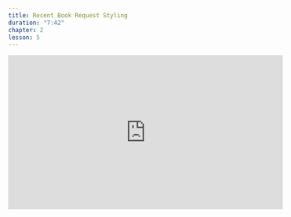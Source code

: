 ```yaml
---
title: Recent Book Request Styling
duration: "7:42"
chapter: 2
lesson: 5
---
```


<iframe width="560" height="315" src="https://www.youtube.com/embed/KZLXclvX6z0" title="YouTube video player" frameborder="0" allow="accelerometer; autoplay; clipboard-write; encrypted-media; gyroscope; picture-in-picture; web-share" allowfullscreen></iframe>